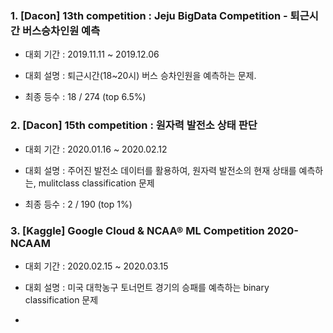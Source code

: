 
### 1. [Dacon] 13th competition : Jeju BigData Competition - 퇴근시간 버스승차인원 예측

- 대회 기간 : 2019.11.11 ~ 2019.12.06

- 대회 설명 : 퇴근시간(18~20시) 버스 승차인원을 예측하는 문제.

- 최종 등수 : 18 / 274 (top 6.5%)

### 2. [Dacon] 15th competition : 원자력 발전소 상태 판단

- 대회 기간 : 2020.01.16 ~ 2020.02.12

- 대회 설명 : 주어진 발전소 데이터를 활용하여, 원자력 발전소의 현재 상태를 예측하는, mulitclass classification 문제

- 최종 등수 : 2 / 190 (top 1%)

### 3. [Kaggle] Google Cloud & NCAA® ML Competition 2020-NCAAM 

- 대회 기간 : 2020.02.15 ~ 2020.03.15

- 대회 설명 : 미국 대학농구 토너먼트 경기의 승패를 예측하는 binary classification 문제

- 
